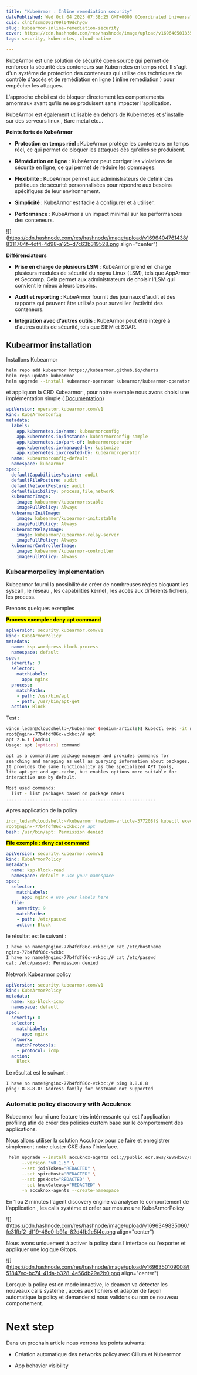 ```yaml
---
title: "KubeArmor : Inline remediation security"
datePublished: Wed Oct 04 2023 07:38:25 GMT+0000 (Coordinated Universal Time)
cuid: clnbfssmd001r09l049dchygw
slug: kubearmor-inline-remediation-security
cover: https://cdn.hashnode.com/res/hashnode/image/upload/v1696405018358/6436c8fe-3916-4206-a012-886e5380e13c.jpeg
tags: security, kubernetes, cloud-native

---
```


KubeArmor est une solution de sécurité open source qui permet de renforcer la sécurité des conteneurs sur Kubernetes en temps réel. Il s'agit d'un système de protection des conteneurs qui utilise des techniques de contrôle d'accès et de remédiation en ligne ( inline remediation ) pour empêcher les attaques.

L'approche choisi est de bloquer directement les comportements arnormaux avant qu'ils ne se produisent sans impacter l'application.

KubeArmor est également utilisable en dehors de Kubernetes et s'installe sur des serveurs linux , Bare metal etc...

**Points forts de KubeArmor**

* **Protection en temps réel** : KubeArmor protège les conteneurs en temps réel, ce qui permet de bloquer les attaques dès qu'elles se produisent.
    
* **Rémédiation en ligne** : KubeArmor peut corriger les violations de sécurité en ligne, ce qui permet de réduire les dommages.
    
* **Flexibilité** : KubeArmor permet aux administrateurs de définir des politiques de sécurité personnalisées pour répondre aux besoins spécifiques de leur environnement.
    
* **Simplicité** : KubeArmor est facile à configurer et à utiliser.
    
* **Performance** : KubeArmor a un impact minimal sur les performances des conteneurs.
    

![](https://cdn.hashnode.com/res/hashnode/image/upload/v1696404761438/8311704f-4df4-4d98-a125-d7c63b319528.png align="center")

**Différenciateurs**

* **Prise en charge de plusieurs LSM** : KubeArmor prend en charge plusieurs modules de sécurité du noyau Linux (LSM), tels que AppArmor et Seccomp. Cela permet aux administrateurs de choisir l'LSM qui convient le mieux à leurs besoins.
    
* **Audit et reporting** : KubeArmor fournit des journaux d'audit et des rapports qui peuvent être utilisés pour surveiller l'activité des conteneurs.
    
* **Intégration avec d'autres outils** : KubeArmor peut être intégré à d'autres outils de sécurité, tels que SIEM et SOAR.
    

## Kubearmor installation

Installons Kubearmor

```bash
helm repo add kubearmor https://kubearmor.github.io/charts
helm repo update kubearmor
helm upgrade --install kubearmor-operator kubearmor/kubearmor-operator -n kubearmor --create-namespace
```

et appliquon la CRD Kubearmor , pour notre exemple nous avons choisi une implémentation simple ( [Documentation](https://github.com/kubearmor/KubeArmor/tree/main/deployments/helm/KubeArmorOperator))

```yaml
apiVersion: operator.kubearmor.com/v1
kind: KubeArmorConfig
metadata:
  labels:
    app.kubernetes.io/name: kubearmorconfig
    app.kubernetes.io/instance: kubearmorconfig-sample
    app.kubernetes.io/part-of: kubearmoroperator
    app.kubernetes.io/managed-by: kustomize
    app.kubernetes.io/created-by: kubearmoroperator
  name: kubearmorconfig-default
  namespace: kubearmor
spec:
  defaultCapabilitiesPosture: audit
  defaultFilePosture: audit
  defaultNetworkPosture: audit
  defaultVisibility: process,file,network
  kubearmorImage:
    image: kubearmor/kubearmor:stable
    imagePullPolicy: Always
  kubearmorInitImage:
    image: kubearmor/kubearmor-init:stable
    imagePullPolicy: Always
  kubearmorRelayImage:
    image: kubearmor/kubearmor-relay-server
    imagePullPolicy: Always
  kubearmorControllerImage:
    image: kubearmor/kubearmor-controller
    imagePullPolicy: Always
```

### Kubearmorpolicy implementation

Kubearmor fourni la possibilité de créer de nombreuses règles bloquant les syscall , le réseau , les capabilities kernel , les accès aux différents fichiers, les process.

Prenons quelques exemples

**<mark>Process exemple : deny apt command</mark>**

```yaml
apiVersion: security.kubearmor.com/v1
kind: KubeArmorPolicy
metadata:
  name: ksp-wordpress-block-process
  namespace: default
spec:
  severity: 3
  selector:
    matchLabels:
      app: nginx
  process:
    matchPaths:
    - path: /usr/bin/apt
    - path: /usr/bin/apt-get
  action: Block
```

Test :

```bash
vincn_ledan@cloudshell:~/kubearmor (medium-article)$ kubectl exec -it nginx-77b4fdf86c-vckbc -- bash 
root@nginx-77b4fdf86c-vckbc:/# apt
apt 2.6.1 (amd64)
Usage: apt [options] command

apt is a commandline package manager and provides commands for
searching and managing as well as querying information about packages.
It provides the same functionality as the specialized APT tools,
like apt-get and apt-cache, but enables options more suitable for
interactive use by default.

Most used commands:
  list - list packages based on package names
.........................................................
```

Apres application de la policy

```yaml
incn_ledan@cloudshell:~/kubearmor (medium-article-377208)$ kubectl exec -it nginx-77b4fdf86c-vckbc -- bash 
root@nginx-77b4fdf86c-vckbc:/# apt
bash: /usr/bin/apt: Permission denied
```

**<mark>File exemple : deny cat command</mark>**

```yaml
apiVersion: security.kubearmor.com/v1
kind: KubeArmorPolicy
metadata:
  name: ksp-block-read
  namespace: default # use your namespace
spec:
  selector:
    matchLabels:
      app: nginx # use your labels here
  file:
    severity: 9
    matchPaths:
    - path: /etc/passwd
    action: Block
```

le résultat est le suivant :

```bash
I have no name!@nginx-77b4fdf86c-vckbc:/# cat /etc/hostname
nginx-77b4fdf86c-vckbc
I have no name!@nginx-77b4fdf86c-vckbc:/# cat /etc/passwd  
cat: /etc/passwd: Permission denied
```

Network Kubearmor policy

```yaml
apiVersion: security.kubearmor.com/v1
kind: KubeArmorPolicy
metadata:
  name: ksp-block-icmp
  namespace: default
spec:
  severity: 8
  selector:
    matchLabels:
      app: nginx
  network:
    matchProtocols:
    - protocol: icmp
  action:
    Block
```

Le résultat est le suivant :

```bash
I have no name!@nginx-77b4fdf86c-vckbc:/# ping 8.8.8.8
ping: 8.8.8.8: Address family for hostname not supported
```

### Automatic policy discovery with Accuknox

Kubearmor fourni une feature très intérressante qui est l'application profiling afin de créer des policies custom basé sur le comportement des applications.

Nous allons utiliser la solution Accuknox pour ce faire et enregistrer simplement notre cluster GKE dans l'interface.

```bash
 helm upgrade --install accuknox-agents oci://public.ecr.aws/k9v9d5v2/accuknox-agents \
      --version "v0.1.5" \
      --set joinToken="REDACTED" \
      --set spireHost="REDACTED" \
      --set ppsHost="REDACTED" \
      --set knoxGateway="REDACTED" \
      -n accuknox-agents --create-namespace
```

En 1 ou 2 minutes l'agent discovery engine va analyser le comportement de l'application , les calls système et créer sur mesure une KubeArmorPolicy

![](https://cdn.hashnode.com/res/hashnode/image/upload/v1696349835060/fc31fbf2-df19-48e0-b91a-82d4fb2e5f4c.png align="center")

Nous avons uniquement à activer la policy dans l'interface ou l'exporter et appliquer une logique Gitops.

![](https://cdn.hashnode.com/res/hashnode/image/upload/v1696350109008/f51847ec-bc74-41da-b328-4e56db29e2b0.png align="center")

Lorsque la policy est en mode innactive, le deamon va détecter les nouveaux calls système , accès aux fichiers et adapter de façon automatique la policy et demander si nous validons ou non ce nouveau comportement.

# Next step

Dans un prochain article nous verrons les points suivants:

* Création automatique des networks policy avec Cilium et Kubearmor
    
* App behavior visibility